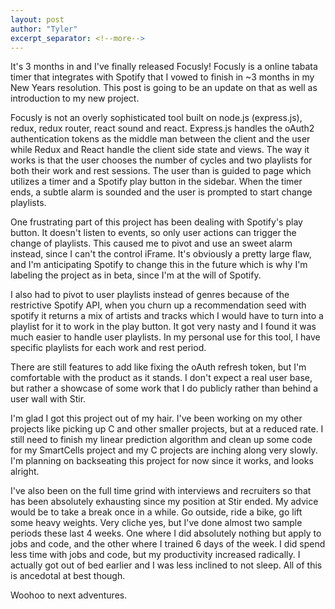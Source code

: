 ```yaml
---
layout: post
author: "Tyler"
excerpt_separator: <!--more-->
---
```

It's 3 months in and I've finally released Focusly! Focusly is a online tabata timer that integrates with Spotify that I vowed to finish in ~3 months in my New Years resolution. This post is going to be an update on that as well as introduction to my new project.

Focusly is not an overly sophisticated tool built on node.js (express.js), redux, redux router, react sound and react. Express.js handles the oAuth2 authentication tokens as the middle man between the client and the user while Redux  and React handle the client side state and views. The way it works is that the user chooses the number of cycles and two playlists for both their work and rest sessions. The user than is guided to page which utilizes a timer and a Spotify play button in the sidebar. When the timer ends, a subtle alarm is sounded and the user is prompted to start change playlists.
<!--more-->

One frustrating part of this project has been dealing with Spotify's play button. It doesn't listen to events, so only user actions can trigger the change of playlists. This caused me to pivot and use an sweet alarm instead, since I can't the control iFrame. It's obviously a pretty large flaw, and I'm anticipating Spotify to change this in the future which is why I'm labeling the project as in beta, since I'm at the will of Spotify. 

I also had to pivot to user playlists instead of genres because of the restrictive Spotify API, when you churn up a recommendation seed with spotify it returns a mix of artists and tracks which I would have to turn into a playlist for it to work in the play button. It got very nasty and I found it was much easier to handle user playlists. In my personal use for this tool, I have specific playlists for each work and rest period.

There are still features to add like fixing the oAuth refresh token, but I'm comfortable with the product as it stands. I don't expect a real user base, but rather a showcase of some work that I do publicly rather than behind a user wall with Stir.

I'm glad I got this project out of my hair. I've been working on my other projects like picking up C and other smaller projects, but at a reduced rate. I still need to finish my linear prediction algorithm and clean up some code for my SmartCells project and my C projects are inching along very slowly. I'm planning on backseating this project for now since it works, and looks alright. 

I've also been on the full time grind with interviews and recruiters so that has been absolutely exhausting since my position at Stir ended. My advice would be to take a break once in a while. Go outside, ride a bike, go lift some heavy weights. Very cliche yes, but I've done almost two sample periods these last 4 weeks. One where I did absolutely nothing but apply to jobs and code, and the other where I trained 6 days of the week. I did spend less time with jobs and code, but my productivity increased radically. I actually got out of bed earlier and I was less inclined to not sleep. All of this is ancedotal at best though.

Woohoo to next adventures.